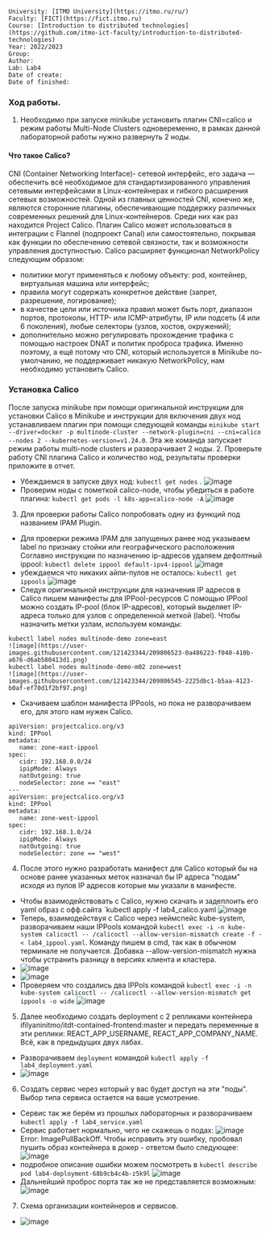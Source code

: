 ```
University: [ITMO University](https://itmo.ru/ru/)
Faculty: [FICT](https://fict.itmo.ru)
Course: [Introduction to distributed technologies](https://github.com/itmo-ict-faculty/introduction-to-distributed-technologies)
Year: 2022/2023
Group: 
Author: 
Lab: Lab4
Date of create: 
Date of finished: 
```
### Ход работы.
1. Необходимо при запуске minikube установить плагин CNI=calico и режим работы Multi-Node Clusters одновеременно, в рамках данной лабораторной работы нужно развернуть 2 ноды.
#### Что такое Calico? 
CNI (Container Networking Interface)- сетевой интерфейс, его задача — обеспечить всё необходимое для стандартизированного управления сетевыми интерфейсами в Linux-контейнерах и гибкого расширения сетевых возможностей.
Одной из главных ценностей CNI, конечно же, являются сторонние плагины, обеспечивающие поддержку различных современных решений для Linux-контейнеров. Среди них как раз находится Project Calico.
Плагин Calico может использоваться в интеграции с Flannel (подпроект Canal) или самостоятельно, покрывая как функции по обеспечению сетевой связности, так и возможности управления доступностью. Calico расширяет функционал NetworkPolicy следующим образом: 
- политики могут применяться к любому объекту: pod, контейнер, виртуальная машина или интерфейс;
- правила могут содержать конкретное действие (запрет, разрешение, логирование);
- в качестве цели или источника правил может быть порт, диапазон портов, протоколы, HTTP- или ICMP-атрибуты, IP или подсеть (4 или 6 поколения), любые селекторы (узлов, хостов, окружений);
- дополнительно можно регулировать прохождение трафика с помощью настроек DNAT и политик проброса трафика.
Именно поэтому, а ещё потому что CNI, который используется в Minikube по-умолчанию, не поддерживает никакую NetworkPolicy, нам необходимо установить Calico.
### Установка Calico
После запуска minikube при помощи оригинальной инструкции для установки Calico в Minikube и инструкции для включения двух нод  устанавливаем плагин при помощи следующей команды `minikube start --driver=docker -p multinode-cluster --network-plugin=cni --cni=calico --nodes 2 --kubernetes-version=v1.24.0`. Эта же команда запускает режим работы multi-node clusters и разворачивает 2 ноды.
2. Проверьте работу CNI плагина Calico и количество нод, результаты проверки приложите в отчет.
- Убеждаемся в запуске двух нод: `kubectl get nodes` .
![image](https://user-images.githubusercontent.com/121423344/209806320-6e577cd6-a40d-45e3-8592-5a4e65b43d7d.png)
- Проверим ноды с пометкой calico-node, чтобы убедиться в работе плагина: `kubectl get pods -l k8s-app=calico-node -A`
![image](https://user-images.githubusercontent.com/121423344/209806366-369fcdd1-c803-4e5a-8463-d439a915a82e.png)
3. Для проверки работы Calico попробовать одну из функций под названием IPAM Plugin.
- Для проверки режима IPAM для запущеных ранее нод указываем label по признаку стойки или географического расположения Соглавно инструкции по назначению ip-адресов удаляем дефолтный ippool: `kubectl delete ippool default-ipv4-ippool`
![image](https://user-images.githubusercontent.com/121423344/209806425-65a5668e-67f5-4824-a605-4180e77a7af4.png)
- убеждаемся что никаких айпи-пулов не осталось: `kubectl get ippools`
![image](https://user-images.githubusercontent.com/121423344/209806468-8c3e1902-2250-450f-97ed-21dfa759bea5.png)
- Следуя оригинальной инструкции для назначения IP адресов в Calico пишем манифесты для IPPool-ресурсов
С помощью IPPool можно создать IP-pool (блок IP-адресов), который выделяет IP-адреса только для узлов с определенной меткой (label).
Чтобы назначить метки узлам, используем команды:
```
kubectl label nodes multinode-demo zone=east  
![image](https://user-images.githubusercontent.com/121423344/209806523-0a486223-f040-410b-a676-d6ab580413d1.png)
kubectl label nodes multinode-demo-m02 zone=west
![image](https://user-images.githubusercontent.com/121423344/209806545-2225dbc1-b5aa-4123-b0af-ef70d1f2bf97.png)
```
- Скачиваем шаблон манифеста IPPools, но пока не разворачиваем его, для этого нам нужен Calico.
```
apiVersion: projectcalico.org/v3
kind: IPPool
metadata:
   name: zone-east-ippool
spec:
   cidr: 192.168.0.0/24
   ipipMode: Always
   natOutgoing: true
   nodeSelector: zone == "east"
---
apiVersion: projectcalico.org/v3
kind: IPPool
metadata:
   name: zone-west-ippool
spec:
   cidr: 192.168.1.0/24
   ipipMode: Always
   natOutgoing: true
   nodeSelector: zone == "west"
   ```
4. После этого нужно разработать манифест для Calico который бы на основе ранее указанных меток назначал бы IP адреса "подам" исходя из пулов IP адресов которые мы указали в манифесте.   
- Чтобы взаимодействовать с Calico, нужно скачать и задеплоить его yaml образ с офф.сайта `kubectl apply -f lab4_calico.yaml
![image](https://user-images.githubusercontent.com/121423344/209806635-869fed3f-321f-459b-8cdd-efd0920b0cec.png)
- Теперь, взаимодействуя с Calico через неймспейс kube-system, разворачиваем наши IPPools командой `kubectl exec -i -n kube-system calicoctl -- /calicoctl --allow-version-mismatch create -f - < lab4_ippool.yaml`. Команду пишем в cmd, так как в обычном терминале не получается. Добавка --allow-version-mismatch нужна чтобы устранить разницу в версиях клиента и кластера.
- ![image](https://user-images.githubusercontent.com/121423344/209806741-5a8b33a1-e740-497e-80e6-095810265791.png)
- ![image](https://user-images.githubusercontent.com/121423344/209806836-8bf63bd5-32b3-4138-add4-d979bb4ae578.png)
- Проверяем что создалиcь два IPPols командой `kubectl exec -i -n kube-system calicoctl -- /calicoctl --allow-version-mismatch get ippools -o wide`
![image](https://user-images.githubusercontent.com/121423344/209806884-95151684-6ba6-4e39-a0e5-ce92924120f7.png)
5. Далее необходимо создать deployment с 2 репликами контейнера ifilyaninitmo/itdt-contained-frontend:master и передать переменные в эти реплики: REACT_APP_USERNAME, REACT_APP_COMPANY_NAME. Всё, как в предыдущих двух лабах.
- Разворачиваем `deployment` командой  `kubectl apply -f lab4_deployment.yaml`
- ![image](https://user-images.githubusercontent.com/121423344/209807069-4811a405-0653-4449-98d2-6d662ac824b7.png)
6. Создать сервис через который у вас будет доступ на эти "поды". Выбор типа сервиса остается на ваше усмотрение.
- Сервис так же берём из прошлых лабораторных и разворачиваем `kubectl apply -f lab4_service.yaml`
- Сервис работает нормально, чего не скажешь о подах:
![image](https://user-images.githubusercontent.com/121423344/209807112-3b329fa2-fe8e-436c-976b-38e455ea18cd.png)
Error: ImagePullBackOff. Чтобы исправить эту ошибку, пробовал пушить образ контейнера в докер - ответом было следующее:
![image](https://user-images.githubusercontent.com/121423344/209807230-425aeff0-7c8f-45f6-92b7-e638003f5dc8.png)
- подробное описание ошибки можем посмотреть в `kubectl describe pod lab4-deployment-68b9cb4c4b-z5k9l`
![image](https://user-images.githubusercontent.com/121423344/209807277-e765049a-5e46-4062-9b49-c7425f68963f.png)
- Дальнейший проброс порта так же не представляется возможным:
![image](https://user-images.githubusercontent.com/121423344/209807305-33b2f6f5-3061-4c54-aaad-b99f92befb77.png)
7. Схема организации контейнеров и сервисов.
- ![image](https://user-images.githubusercontent.com/121423344/209833677-04097c5f-3b27-4ccb-99e8-f074e1f66792.png)

